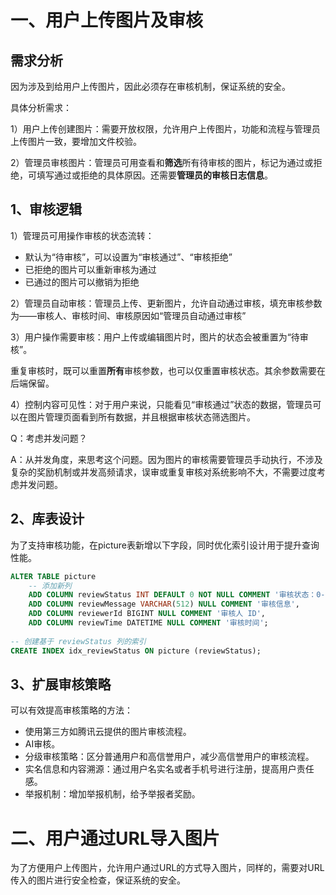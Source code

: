 # 一、用户上传图片及审核

## 需求分析

因为涉及到给用户上传图片，因此必须存在审核机制，保证系统的安全。

具体分析需求：

1）用户上传创建图片：需要开放权限，允许用户上传图片，功能和流程与管理员上传图片一致，要增加文件校验。

2）管理员审核图片：管理员可用查看和**筛选**所有待审核的图片，标记为通过或拒绝，可填写通过或拒绝的具体原因。还需要**管理员的审核日志信息**。

## 1、审核逻辑

1）管理员可用操作审核的状态流转：

- 默认为“待审核”，可以设置为“审核通过”、“审核拒绝”
- 已拒绝的图片可以重新审核为通过
- 已通过的图片可以撤销为拒绝

2）管理员自动审核：管理员上传、更新图片，允许自动通过审核，填充审核参数为——审核人、审核时间、审核原因如“管理员自动通过审核”

3）用户操作需要审核：用户上传或编辑图片时，图片的状态会被重置为“待审核”。

重复审核时，既可以重置**所有**审核参数，也可以仅重置审核状态。其余参数需要在后端保留。

4）控制内容可见性：对于用户来说，只能看见“审核通过”状态的数据，管理员可以在图片管理页面看到所有数据，并且根据审核状态筛选图片。

Q：考虑并发问题？

A：从并发角度，来思考这个问题。因为图片的审核需要管理员手动执行，不涉及复杂的奖励机制或并发高频请求，误审或重复审核对系统影响不大，不需要过度考虑并发问题。

## 2、库表设计

为了支持审核功能，在picture表新增以下字段，同时优化索引设计用于提升查询性能。

```sql
ALTER TABLE picture  
    -- 添加新列  
    ADD COLUMN reviewStatus INT DEFAULT 0 NOT NULL COMMENT '审核状态：0-待审核; 1-通过; 2-拒绝',  
    ADD COLUMN reviewMessage VARCHAR(512) NULL COMMENT '审核信息',  
    ADD COLUMN reviewerId BIGINT NULL COMMENT '审核人 ID',  
    ADD COLUMN reviewTime DATETIME NULL COMMENT '审核时间';  
  
-- 创建基于 reviewStatus 列的索引  
CREATE INDEX idx_reviewStatus ON picture (reviewStatus);
```

## 3、扩展审核策略

可以有效提高审核策略的方法：

- 使用第三方如腾讯云提供的图片审核流程。
- AI审核。
- 分级审核策略：区分普通用户和高信誉用户，减少高信誉用户的审核流程。
- 实名信息和内容溯源：通过用户名实名或者手机号进行注册，提高用户责任感。
- 举报机制：增加举报机制，给予举报者奖励。

# 二、用户通过URL导入图片

为了方便用户上传图片，允许用户通过URL的方式导入图片，同样的，需要对URL传入的图片进行安全检查，保证系统的安全。
